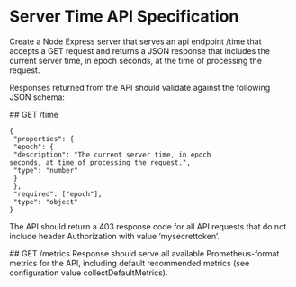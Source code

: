 # Server Time API Specification

Create a Node Express server that serves an api endpoint /time that accepts a GET request and
returns a JSON response that includes the current server time, in epoch seconds, at the time of processing the request.

Responses returned from the API should validate against the following JSON schema:

## GET /time
```
{
 "properties": {
 "epoch": {
 "description": "The current server time, in epoch
seconds, at time of processing the request.",
 "type": "number"
 }
 },
 "required": ["epoch"],
 "type": "object"
}
```

The API should return a 403 response code for all API requests that do not include header Authorization with value ‘mysecrettoken’.

## GET /metrics
Response should serve all available Prometheus-format metrics for the API, including default recommended metrics (see configuration value collectDefaultMetrics).